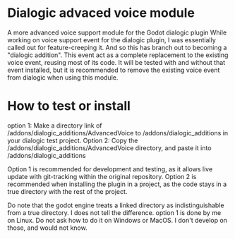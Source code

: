 # Dialogic advaced voice module
 A more advanced voice support module for the Godot dialogic plugin
 While working on voice support event for the dialogic plugin, I was essentially called out for feature-creeping it.
 And so this has branch out to becoming a "dialogic addition".
 This event act as a complete replacement to the existing voice event, reusing most of its code. It will be tested with and without that event installed, but it is recommended to remove the existing voice event from dialogic when using this module.

# How to test or install
option 1: Make a directory link of /addons/dialogic_additions/AdvancedVoice to /addons/dialogic_additions in your dialogic test project.
Option 2: Copy the /addons/dialogic_additions/AdvancedVoice directory, and paste it into /addons/dialogic_additions

Option 1 is recommended for development and testing, as it allows live update with git-tracking within the original repository.
Option 2 is recommended when installing the plugin in a project, as the code stays in a true directory with the rest of the project.

Do note that the godot engine treats a linked directory as indistinguishable from a true directory. I does not tell the difference.
option 1 is done by me on Linux. Do not ask how to do it on Windows or MacOS. I don't develop on those, and would not know.

